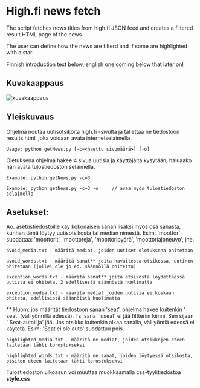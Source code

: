 # High.fi news fetch

The script fetches news titles from high.fi JSON feed and creates a filtered result HTML page of the news.

The user can define how the news are filterd and if some are highlighted with a star.

Finnish introduction text below, english one coming below that later on!

## Kuvakaappaus

![kuvakaappaus](https://drive.google.com/uc?id=1OkLIB4H79W2GDugQM0D756Im4vTBgMrj)
  
  

## Yleiskuvaus

Ohjelma noutaa uutisotsikoita high.fi -sivulta ja tallettaa ne tiedostoon results.html, joka voidaan avata internetselaimella.

```
Usage: python getNews.py [-c=<haettu sivumäärä>] [-o]
```  

Oletuksena ohjelma hakee 4 sivua uutisia ja käyttäjältä kysytään, haluaako hän avata tulostiedoston selaimella.

```
Example: python getNews.py -c=3

Example: python getNews.py -c=3 -o     // avaa myös tulostiedoston selaimella
```  

  


Asetukset:
--------------

Ao. asetustiedostoille käy kokonaisen sanan lisäksi myös osa sanasta, kunhan tämä löytyy uutisotsikosta tai median nimestä.
Esim: 'moottor' suodattaa: 'moottorit', 'moottoreja', 'moottoripyörä', 'moottoriajoneuvo', jne.  

```
avoid_media.txt - määritä mediat, joiden uutiset oletuksena ohitetaan

avoid_words.txt - määritä sanat** joita havaitessa otsikossa, uutinen ohitetaan (jollei ole jo ed. säännöllä ohitettu)

exception_words.txt - määritä sanat** joita otsikosta löydettäessä uutista ei ohiteta, 2 edellisestä säännöstä huolimatta

exception_media.txt - määritä mediat joiden uutisia ei koskaan ohiteta, edellisistä säännöistä huolimatta  

```  
  
  
** Huom: jos määrität tiedostoon sanan 'seat', ohjelma hakee kuitenkin ' seat' (välilyönnillä edessä). 
Ts. sana ' useat' ei jää filtteriin kiinni. Sen sijaan ' Seat-autoilija' jää. 
Jos otsikko kuitenkin alkaa sanalla, välilyöntiä edessä ei käytetä. Esim: 'Seat ei ole auto' suodattuu pois.  


```
highlighted_media.txt - määritä ne mediat, joiden otsikkojen eteen laitetaan tähti korostukseksi

highlighted_words.txt - määritä ne sanat, joiden löytyessä otsikosta, otsikon eteen laitetaan tähti korostukseksi  

```
  
  

Tulostiedoston ulkoasun voi muuttaa muokkaamalla css-tyylitiedostoa **style.css**  
